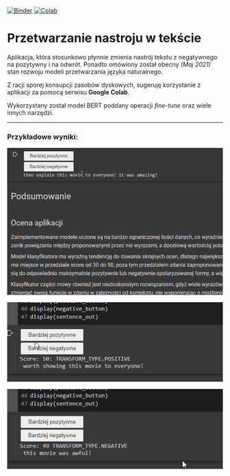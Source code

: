 [![Binder](https://mybinder.org/badge_logo.svg)](https://mybinder.org/v2/gh/michalwilk123/nlp-transformer-app-pl/HEAD)
[![Colab](https://colab.research.google.com/assets/colab-badge.svg)](https://colab.research.google.com/github/michalwilk123/nlp-transformer-app-pl/blob/master/ProjektSi_2021.ipynb)

# Przetwarzanie nastroju w tekście

Aplikacja, która stosunkowo płynnie zmienia nastrój tekstu z negatywnego na pozytywny i na odwrót.
Ponadto omówiony został obecny *(Maj 2021)* stan rozwoju modeli przetwarzania języka naturalnego.

Z racji sporej konsupcji zasobów dyskowych,
sugeruję korzystanie z aplikacji za pomocą serwisu **Google Colab**.

Wykorzystany został model BERT poddany operacji *fine-tune* oraz wiele innych narzędzi.

---
### Przykładowe wyniki:
![](demo/demo0.gif)

![](demo/demo1.gif)

![](demo/demo2.gif)
